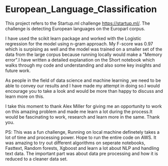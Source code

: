# European_Language_Classification

This project refers to the Startup.ml challenge https://startup.ml/. The challenge is detecting European languages on the Europarl corpus. 

I have used the scikit learn package and worked with the Logistic regression for the model using n-gram approach. My F-score was 0.97 which is surpising as well and the model was trained on a smaller set of the data from the large corpus because running locally would make a "Memory error".I have written a detailed explanation on the Short notebook which walks through my code and understanding and also some key insights and future work. 

As people in the field of data science and machine learning ,we need to be able to convey our results and I have made my attempt in doing so.I would encourage you to take a look and would be more than happy to discuss and learn more on this. 

I take this moment to thank Alex Miller for giving me an opportunity to work on this amazing problem and made me learn a lot during the process.It would be fascinating to work, research and learn more in the same. Thank you.


PS: This was a fun challenge, Running on local machine definetely takes a lot of time and processing power. Hope to run the entire code on AWS. It was amazing to try out different algorithms on seperate notebooks, Fasttext, Random forests, Xgboost and learn a lot about NLP and handling text data. The important part was about data pre processing and how it is reduced to a cleaner data set.
